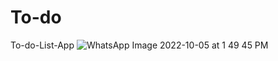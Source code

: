 # To-do
 To-do-List-App
![WhatsApp Image 2022-10-05 at 1 49 45 PM](https://user-images.githubusercontent.com/92962731/194117296-34860397-25c8-4d74-98f0-6d99243e2e81.jpeg)
